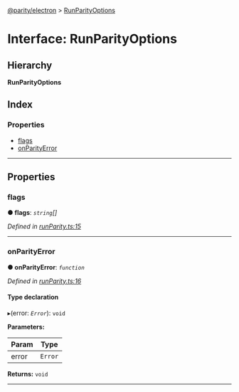 [@parity/electron](../README.md) > [RunParityOptions](../interfaces/runparityoptions.md)

# Interface: RunParityOptions

## Hierarchy

**RunParityOptions**

## Index

### Properties

* [flags](runparityoptions.md#flags)
* [onParityError](runparityoptions.md#onparityerror)

---

## Properties

<a id="flags"></a>

###  flags

**● flags**: *`string`[]*

*Defined in [runParity.ts:15](https://github.com/paritytech/js-libs/blob/d249f6f/packages/electron/src/runParity.ts#L15)*

___
<a id="onparityerror"></a>

###  onParityError

**● onParityError**: *`function`*

*Defined in [runParity.ts:16](https://github.com/paritytech/js-libs/blob/d249f6f/packages/electron/src/runParity.ts#L16)*

#### Type declaration
▸(error: *`Error`*): `void`

**Parameters:**

| Param | Type |
| ------ | ------ |
| error | `Error` |

**Returns:** `void`

___

